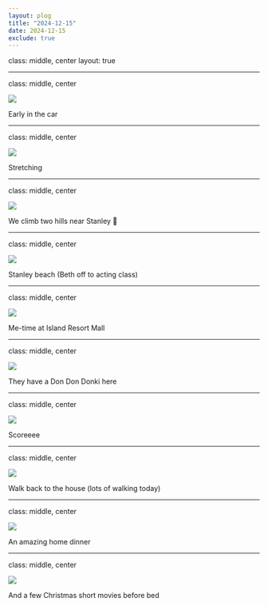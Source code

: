```yaml
---
layout: plog
title: "2024-12-15"
date: 2024-12-15
exclude: true
---
```


class: middle, center
layout: true

---

class: middle, center

<img class="plog-picture" src="{{ site.baseurl }}/img/plog/2024-12-15/01.jpg" />

Early in the car

---

class: middle, center

<img class="plog-picture" src="{{ site.baseurl }}/img/plog/2024-12-15/02.gif" />

Stretching

---

class: middle, center

<img class="plog-picture" src="{{ site.baseurl }}/img/plog/2024-12-15/03.jpg" />

We climb two hills near Stanley 💪

---

class: middle, center

<img class="plog-picture" src="{{ site.baseurl }}/img/plog/2024-12-15/04.jpg" />

Stanley beach (Beth off to acting class)

---

class: middle, center

<img class="plog-picture" src="{{ site.baseurl }}/img/plog/2024-12-15/05.jpg" />

Me-time at Island Resort Mall

---

class: middle, center

<img class="plog-picture" src="{{ site.baseurl }}/img/plog/2024-12-15/06.jpg" />

They have a Don Don Donki here

---

class: middle, center

<img class="plog-picture" src="{{ site.baseurl }}/img/plog/2024-12-15/07.jpg" />

Scoreeee

---

class: middle, center

<img class="plog-picture" src="{{ site.baseurl }}/img/plog/2024-12-15/08.jpg" />

Walk back to the house (lots of walking today)

---

class: middle, center

<img class="plog-picture" src="{{ site.baseurl }}/img/plog/2024-12-15/09.jpg" />

An amazing home dinner

---

class: middle, center

<img class="plog-picture" src="{{ site.baseurl }}/img/plog/2024-12-15/10.jpg" />

And a few Christmas short movies before bed

